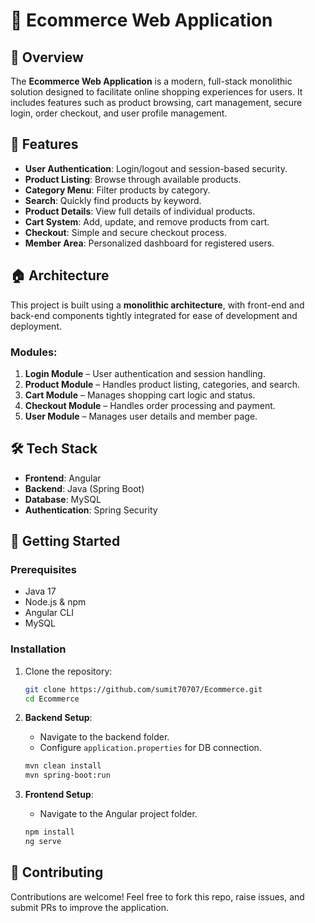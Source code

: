 
# 🛒 Ecommerce Web Application

## 📌 Overview
The **Ecommerce Web Application** is a modern, full-stack monolithic solution designed to facilitate online shopping experiences for users. It includes features such as product browsing, cart management, secure login, order checkout, and user profile management.

## 🚀 Features
- **User Authentication**: Login/logout and session-based security.
- **Product Listing**: Browse through available products.
- **Category Menu**: Filter products by category.
- **Search**: Quickly find products by keyword.
- **Product Details**: View full details of individual products.
- **Cart System**: Add, update, and remove products from cart.
- **Checkout**: Simple and secure checkout process.
- **Member Area**: Personalized dashboard for registered users.

## 🏠 Architecture
This project is built using a **monolithic architecture**, with front-end and back-end components tightly integrated for ease of development and deployment.

### Modules:
1. **Login Module** – User authentication and session handling.
2. **Product Module** – Handles product listing, categories, and search.
3. **Cart Module** – Manages shopping cart logic and status.
4. **Checkout Module** – Handles order processing and payment.
5. **User Module** – Manages user details and member page.

## 🛠️ Tech Stack
- **Frontend**: Angular  
- **Backend**: Java (Spring Boot)  
- **Database**: MySQL  
- **Authentication**: Spring Security  

## 🏁 Getting Started

### Prerequisites
- Java 17  
- Node.js & npm  
- Angular CLI  
- MySQL  

### Installation

1. Clone the repository:
   ```bash
   git clone https://github.com/sumit70707/Ecommerce.git
   cd Ecommerce
   ```

2. **Backend Setup**:
   - Navigate to the backend folder.
   - Configure `application.properties` for DB connection.
   ```bash
   mvn clean install
   mvn spring-boot:run
   ```

3. **Frontend Setup**:
   - Navigate to the Angular project folder.
   ```bash
   npm install
   ng serve
   ```

## 🤝 Contributing
Contributions are welcome! Feel free to fork this repo, raise issues, and submit PRs to improve the application.
